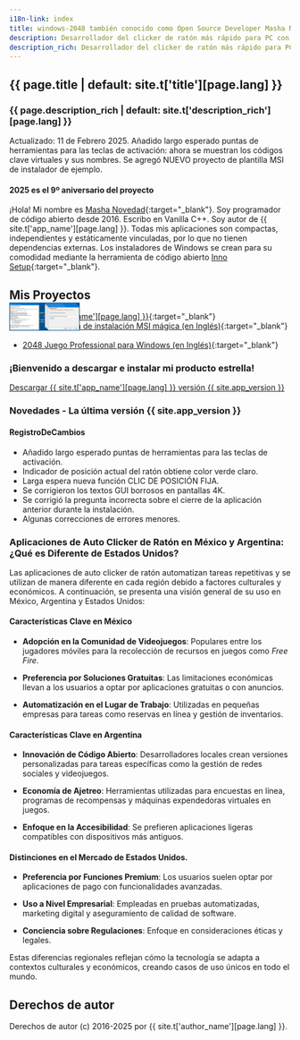 ```yaml
---
i18n-link: index
title: windows-2048 también conocido como Open Source Developer Masha Novedad
description: Desarrollador del clicker de ratón más rápido para PC con Windows que alcanza los 100.000 clics por segundo
description_rich: Desarrollador del clicker de ratón más rápido para PC con Windows que alcanza los 100.000 clics por segundo
---
```


## {{ page.title | default: site.t['title'][page.lang] }}

### {{ page.description_rich | default: site.t['description_rich'][page.lang] }}

Actualizado: 11 de Febrero 2025. Añadido largo esperado puntas de herramientas para las teclas de activación: ahora se muestran los códigos clave virtuales y sus nombres.
Se agregó NUEVO proyecto de plantilla MSI de instalador de ejemplo.

#### 2025 es el 9º aniversario del proyecto

¡Hola! Mi nombre es [Masha Novedad](https://windows-2048.github.io/resume/){:target="_blank"}. Soy programador de código abierto desde 2016.
Escribo en Vanilla C++.
Soy autor de {{ site.t['app_name'][page.lang] }}.
Todas mis aplicaciones son compactas, independientes y estáticamente vinculadas, por lo que no tienen dependencias externas.
Los instaladores de Windows se crean para su comodidad mediante la herramienta de código abierto [Inno Setup](https://jrsoftware.org/isinfo.php){:target="_blank"}.

## Mis Proyectos

* [{{ site.t['app_name'][page.lang] }}](https://windows-2048.github.io/es/El-Clicker-de-Raton-Mas-Rapido-para-Windows/){:target="_blank"}
* NUEVO [Plantilla de instalación MSI mágica (en Inglés)](https://github.com/windows-2048/Magic-MSI-Installer-Template){:target="_blank"}

<div style="flex: 1; text-align: left; margin-top: -1.6vmax;">
    <img src="/screenshot-double.png" alt="Magic MSI Installer Template: screenshot-welcome" style="width: 25%; height: auto;" />
</div>

* [2048 Juego Professional para Windows (en Inglés)](https://github.com/windows-2048/2048-Game-Professional-for-Windows){:target="_blank"}

### ¡Bienvenido a descargar e instalar mi producto estrella!

<a href="{{ site.download_link_main }}" class="btn btn--stripe">Descargar {{ site.t['app_name'][page.lang] }} versión {{ site.app_version }}</a>



<a name="ChangeLog"></a>
### Novedades - La última versión&nbsp;{{ site.app_version }}

#### RegistroDeCambios

* Añadido largo esperado puntas de herramientas para las teclas de activación.
* Indicador de posición actual del ratón obtiene color verde claro.
* Larga espera nueva función CLIC DE POSICIÓN FIJA.
* Se corrigieron los textos GUI borrosos en pantallas 4K.
* Se corrigió la pregunta incorrecta sobre el cierre de la aplicación anterior durante la instalación.
* Algunas correcciones de errores menores.

### Aplicaciones de Auto Clicker de Ratón en México y Argentina: ¿Qué es Diferente de Estados Unidos?

Las aplicaciones de auto clicker de ratón automatizan tareas repetitivas y se utilizan de manera diferente en cada región debido a factores culturales y económicos. A continuación, se presenta una visión general de su uso en México, Argentina y Estados Unidos:

#### Características Clave en México

- **Adopción en la Comunidad de Videojuegos**: Populares entre los jugadores móviles para la recolección de recursos en juegos como *Free Fire*.

- **Preferencia por Soluciones Gratuitas**: Las limitaciones económicas llevan a los usuarios a optar por aplicaciones gratuitas o con anuncios.

- **Automatización en el Lugar de Trabajo**: Utilizadas en pequeñas empresas para tareas como reservas en línea y gestión de inventarios.

#### Características Clave en Argentina

- **Innovación de Código Abierto**: Desarrolladores locales crean versiones personalizadas para tareas específicas como la gestión de redes sociales y videojuegos.

- **Economía de Ajetreo**: Herramientas utilizadas para encuestas en línea, programas de recompensas y máquinas expendedoras virtuales en juegos.

- **Enfoque en la Accesibilidad**: Se prefieren aplicaciones ligeras compatibles con dispositivos más antiguos.

#### Distinciones en el Mercado de Estados Unidos.

- **Preferencia por Funciones Premium**: Los usuarios suelen optar por aplicaciones de pago con funcionalidades avanzadas.

- **Uso a Nivel Empresarial**: Empleadas en pruebas automatizadas, marketing digital y aseguramiento de calidad de software.

- **Conciencia sobre Regulaciones**: Enfoque en consideraciones éticas y legales.

Estas diferencias regionales reflejan cómo la tecnología se adapta a contextos culturales y económicos, creando casos de uso únicos en todo el mundo.

## Derechos de autor

Derechos de autor (c) 2016-2025 por {{ site.t['author_name'][page.lang] }}.
